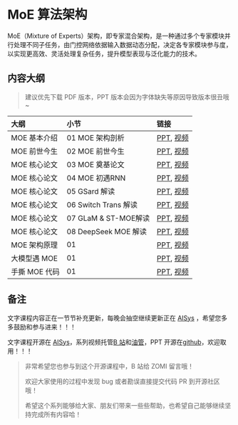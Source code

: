<!--Copyright © ZOMI 适用于[License](https://github.com/chenzomi12/AIInfra)版权许可-->

#  MoE 算法架构

MoE（Mixture of Experts）架构，即专家混合架构，是一种通过多个专家模块并行处理不同子任务，由门控网络依据输入数据动态分配，决定各专家模块参与度，以实现更高效、灵活处理复杂任务，提升模型表现与泛化能力的技术。

## 内容大纲

> 建议优先下载 PDF 版本，PPT 版本会因为字体缺失等原因导致版本很丑哦~

| 大纲 | 小节 | 链接 |
|:--- |:---- |:-------------------- |
| MOE 基本介绍 | 01 MOE 架构剖析  | [PPT](./01MOEIntroducion.pdf), [视频](https://www.bilibili.com/video/BV17PNtekE3Y/) |
| MOE 前世今生 | 02 MOE 前世今生  | [PPT](./02MOEHistory.pdf), [视频](https://www.bilibili.com/video/BV1y7wZeeE96/) |
| MOE 核心论文 | 03 MOE 奠基论文  | [PPT](./03MOECreate.pdf), [视频](https://www.bilibili.com/video/BV1MiAYeuETj/) |
| MOE 核心论文 | 04 MOE 初遇RNN  | [PPT](./04MOERNN.pdf), [视频](https://www.bilibili.com/video/BV1RYAjeKE3o/) |
| MOE 核心论文 | 05 GSard 解读  | [PPT](./05MOEGshard.pdf), [视频](https://www.bilibili.com/video/BV1r8ApeaEyW/) |
| MOE 核心论文 | 06 Switch Trans 解读  | [PPT](./06MOESwitch.pdf), [视频](https://www.bilibili.com/video/BV1UsPceJEEQ/) |
| MOE 核心论文 | 07 GLaM & ST-MOE解读  | [PPT](./07MOEGLaM_STMOE.pdf), [视频]() |
| MOE 核心论文 | 08 DeepSeek MOE 解读  | [PPT](./08DeepSeekMoE.pdf), [视频]() |
| MOE 架构原理 | 01   | [PPT](./09MoECore.pdf), [视频]() |
| 大模型遇 MOE | 01   | [PPT](./10MOELLM.pdf), [视频]() |
| 手撕 MOE 代码 | 01   | [PPT](./11MOECode.ppf), [视频]() |

## 备注

文字课程内容正在一节节补充更新，每晚会抽空继续更新正在 [AISys](https://chenzomi12.github.io/) ，希望您多多鼓励和参与进来！！！

文字课程开源在 [AISys](https://chenzomi12.github.io/)，系列视频托管[B 站](https://space.bilibili.com/517221395)和[油管](https://www.youtube.com/@ZOMI666/playlists)，PPT 开源在[github](https://github.com/chenzomi12/AIInfra)，欢迎取用！！！

> 非常希望您也参与到这个开源课程中，B 站给 ZOMI 留言哦！
> 
> 欢迎大家使用的过程中发现 bug 或者勘误直接提交代码 PR 到开源社区哦！
> 
> 希望这个系列能够给大家、朋友们带来一些些帮助，也希望自己能够继续坚持完成所有内容哈！
